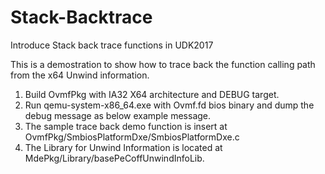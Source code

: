 # Stack-Backtrace
Introduce Stack back trace functions in UDK2017

This is a demostration to show how to trace back the function calling path from the x64 Unwind information.

1. Build OvmfPkg with IA32 X64 architecture and DEBUG target.
2. Run qemu-system-x86_64.exe with Ovmf.fd bios binary and dump the debug message as below example message.
3. The sample trace back demo function is insert at OvmfPkg/SmbiosPlatformDxe/SmbiosPlatformDxe.c
4. The Library for Unwind Information is located at MdePkg/Library/basePeCoffUnwindInfoLib.

